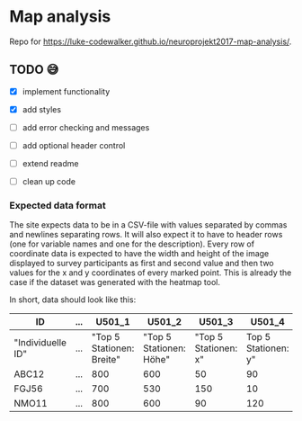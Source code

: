 # Map analysis

Repo for https://luke-codewalker.github.io/neuroprojekt2017-map-analysis/.

## TODO :sweat_smile:
- [x] implement functionality
- [x] add styles
- [ ] add error checking and messages 
- [ ] add optional header control
- [ ] extend readme
- [ ] clean up code


### Expected data format
The site expects data to be in a CSV-file with values separated by commas and newlines separating rows. It will also expect it to have to header rows (one for variable names and one for the description). Every row of coordinate data is expected to have the width and height of the image displayed to survey participants as first and second value and then two values for the x and y coordinates of every marked point. This is already the case if the dataset was generated with the heatmap tool.

In short, data should look like this:

ID|...|U501_1|U501_2|U501_3|U501_4|...
--|---|------|------|------|------|---
"Individuelle ID"|...|"Top 5 Stationen: Breite"|"Top 5 Stationen: Höhe"|"Top 5 Stationen: x"|Top 5 Stationen: y"|...
ABC12|...|800|600|50|90|...
FGJ56|...|700|530|150|10|...
NMO11|...|800|600|90|120|...